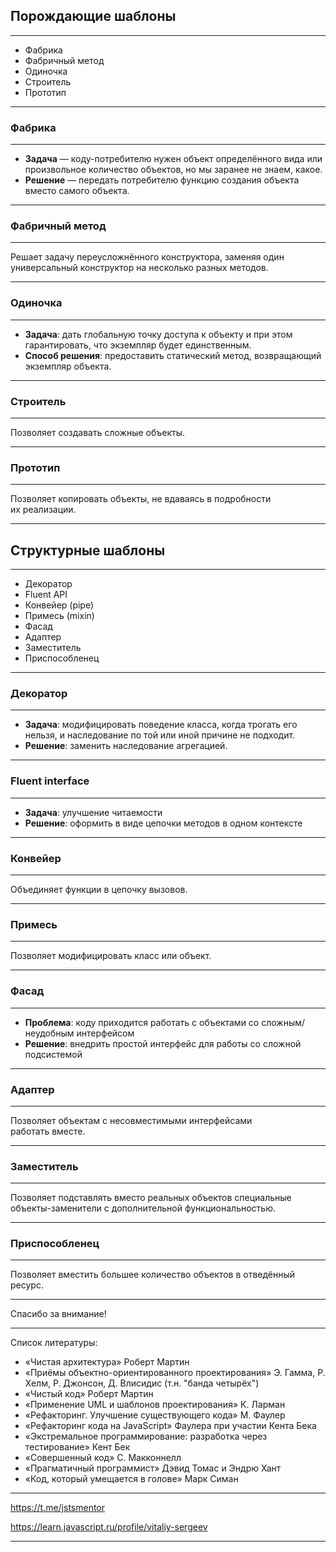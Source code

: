 ## Порождающие шаблоны

---

- Фабрика
- Фабричный метод
- Одиночка
- Строитель
- Прототип

---
### Фабрика

---

- **Задача** — коду-потребителю нужен объект определённого вида или произвольное количество объектов, но мы заранее не знаем, какое.
- **Решение** — передать потребителю функцию создания объекта вместо самого объекта.

---
### Фабричный метод

---

Решает задачу переусложнённого конструктора, заменяя один универсальный конструктор на несколько разных методов.

---
### Одиночка

---

- **Задача**: дать глобальную точку доступа к объекту и при этом гарантировать, что экземпляр будет единственным.
- **Способ решения**: предоставить статический метод, возвращающий экземпляр объекта.

---
### Строитель

---

Позволяет создавать сложные объекты.

---
### Прототип

---

Позволяет копировать объекты, не вдаваясь в подробности их реализации.

---

## Структурные шаблоны

---

- Декоратор
- Fluent API
- Конвейер (pipe)
- Примесь (mixin)
- Фасад
- Адаптер
- Заместитель
- Приспособленец

---
### Декоратор

---

- **Задача**: модифицировать поведение класса, когда трогать его нельзя, и наследование по той или иной причине не подходит.
- **Решение**: заменить наследование агрегацией.

---
### Fluent interface

---

- **Задача**: улучшение читаемости
- **Решение**: оформить в виде цепочки методов в одном контексте

---
### Конвейер

---

Объединяет функции в цепочку вызовов.

---
### Примесь

---

Позволяет модифицировать класс или объект.

---
### Фасад

---

- **Проблема**: коду приходится работать с объектами со сложным/неудобным интерфейсом
- **Решение**: внедрить простой интерфейс для работы со сложной подсистемой

---
### Адаптер

---

Позволяет объектам с несовместимыми интерфейсами работать вместе.

---
### Заместитель

---

Позволяет подставлять вместо реальных объектов специальные объекты-заменители с дополнительной функциональностью.

---
### Приспособленец

---

Позволяет вместить большее количество объектов в отведённый ресурс.

---

Спасибо за внимание!

---

Список литературы:
- «Чистая архитектура» Роберт Мартин
- «Приёмы объектно-ориентированного проектирования» Э. Гамма, Р. Хелм, Р. Джонсон, Д. Влисидис (т.н. "банда четырёх")
- «Чистый код» Роберт Мартин
- «Применение UML и шаблонов проектирования» К. Ларман
- «Рефакторинг. Улучшение существующего кода» М. Фаулер
- «Рефакторинг кода на JavaScript» Фаулера при участии Кента Бека
- «Экстремальное программирование: разработка через тестирование» Кент Бек
- «Совершенный код» С. Макконнелл 
- «Прагматичный программист» Дэвид Томас и Эндрю Хант
- «Код, который умещается в голове» Марк Симан

---

https://t.me/jstsmentor

https://learn.javascript.ru/profile/vitaliy-sergeev

---
